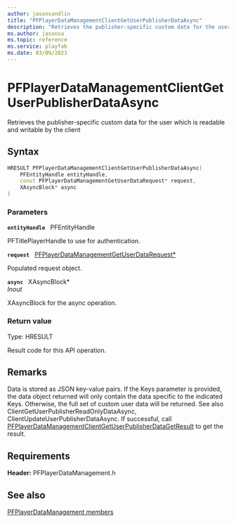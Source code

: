 ```yaml
---
author: jasonsandlin
title: "PFPlayerDataManagementClientGetUserPublisherDataAsync"
description: "Retrieves the publisher-specific custom data for the user which is readable and writable by the client"
ms.author: jasonsa
ms.topic: reference
ms.service: playfab
ms.date: 03/09/2023
---
```


# PFPlayerDataManagementClientGetUserPublisherDataAsync  

Retrieves the publisher-specific custom data for the user which is readable and writable by the client  

## Syntax  
  
```cpp
HRESULT PFPlayerDataManagementClientGetUserPublisherDataAsync(  
    PFEntityHandle entityHandle,  
    const PFPlayerDataManagementGetUserDataRequest* request,  
    XAsyncBlock* async  
)  
```  
  
### Parameters  
  
**`entityHandle`** &nbsp; PFEntityHandle  
  
PFTitlePlayerHandle to use for authentication.  
  
**`request`** &nbsp; [PFPlayerDataManagementGetUserDataRequest*](../../pfplayerdatamanagementtypes/structs/pfplayerdatamanagementgetuserdatarequest.md)  
  
Populated request object.  
  
**`async`** &nbsp; XAsyncBlock*  
*_Inout_*  
  
XAsyncBlock for the async operation.  
  
  
### Return value
Type: HRESULT
  
Result code for this API operation.
  
## Remarks  
  
Data is stored as JSON key-value pairs. If the Keys parameter is provided, the data object returned will only contain the data specific to the indicated Keys. Otherwise, the full set of custom user data will be returned. See also ClientGetUserPublisherReadOnlyDataAsync, ClientUpdateUserPublisherDataAsync. If successful, call [PFPlayerDataManagementClientGetUserPublisherDataGetResult](pfplayerdatamanagementclientgetuserpublisherdatagetresult.md) to get the result.
  
## Requirements  
  
**Header:** PFPlayerDataManagement.h
  
## See also  
[PFPlayerDataManagement members](../pfplayerdatamanagement_members.md)  

  
  
